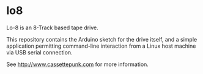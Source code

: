 lo8
===

Lo-8 is an 8-Track based tape drive.

This repository contains the Arduino sketch for the drive itself, and a simple
application permitting command-line interaction from a Linux host machine via
USB serial connection.

See http://www.cassettepunk.com for more information.
